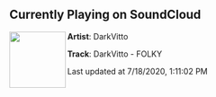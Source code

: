 ## Currently Playing on SoundCloud

[<img align="left" width="100" src="https://i1.sndcdn.com/artworks-D0NyKX7YM6EU4V7h-D1ag0w-t50x50.jpg">](https://soundcloud.com/darkvitto/darkvitto-folky)

**Artist**: DarkVitto 

**Track**: DarkVitto - FOLKY

Last updated at 7/18/2020, 1:11:02 PM
